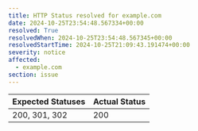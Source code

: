 ```yaml
---
title: HTTP Status resolved for example.com
date: 2024-10-25T23:54:48.567334+00:00
resolved: True
resolvedWhen: 2024-10-25T23:54:48.567345+00:00
resolvedStartTime: 2024-10-25T21:09:43.191474+00:00
severity: notice
affected:
  - example.com
section: issue
---
```


| Expected Statuses | Actual Status  |
|-------------------|----------------|
| 200, 301, 302 | 200 |
